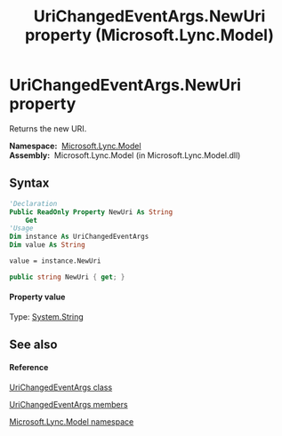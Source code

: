 ﻿---
title: UriChangedEventArgs.NewUri property  (Microsoft.Lync.Model)
TOCTitle: 'NewUri property '
ms:assetid: P:Microsoft.Lync.Model.UriChangedEventArgs.NewUri_DI_3_UC_OCS14MrefLyncWPF
ms:mtpsurl: https://msdn.microsoft.com/en-us/library/microsoft.lync.model.urichangedeventargs.newuri_di_3_uc_ocs14mreflyncwpf(v=office.15)
ms:contentKeyID: 48593483
ms.date: 07/28/2014
mtps_version: v=office.15
f1_keywords:
- Microsoft.Lync.Model.UriChangedEventArgs.NewUri
dev_langs:
- CSharp
- JScript
- VB
- other
---

# UriChangedEventArgs.NewUri property

Returns the new URI.

**Namespace:**  [Microsoft.Lync.Model](microsoft-lync-model-namespace_2.md)  
**Assembly:**  Microsoft.Lync.Model (in Microsoft.Lync.Model.dll)

## Syntax

``` vb
'Declaration
Public ReadOnly Property NewUri As String
    Get
'Usage
Dim instance As UriChangedEventArgs
Dim value As String

value = instance.NewUri
```

``` csharp
public string NewUri { get; }
```

#### Property value

Type: [System.String](http://msdn2.microsoft.com/en-us/library/s1wwdcbf)  

## See also

#### Reference

[UriChangedEventArgs class](urichangedeventargs-class-microsoft-lync-model_2.md)

[UriChangedEventArgs members](urichangedeventargs-members-microsoft-lync-model_2.md)

[Microsoft.Lync.Model namespace](microsoft-lync-model-namespace_2.md)


